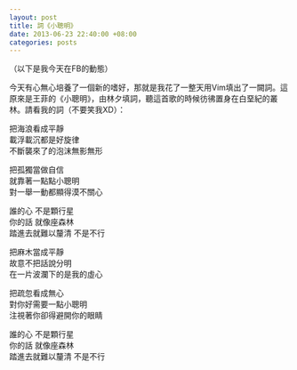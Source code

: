 ```yaml
---
layout: post
title: 詞《小聰明》
date: 2013-06-23 22:40:00 +08:00
categories: posts
---
```


（以下是我今天在FB的動態）

今天有心無心培養了一個新的嗜好，那就是我花了一整天用Vim填出了一闕詞。這原來是王菲的《小聰明》，由林夕填詞，聽這首歌的時候彷彿置身在白堊紀的叢林。請看我的詞（不要笑我XD）：

把海浪看成平靜  
載浮載沉都是好旋律  
不斷襲來了的泡沫無影無形  

把孤獨當做自信  
就靠著一點點小聰明  
對一舉一動都顯得漠不關心  

誰的心 不是顆行星  
你的話 就像座森林  
踏進去就難以釐清 不是不行  

把麻木當成平靜  
故意不把話說分明  
在一片波瀾下的是我的虛心  

把疏忽看成無心  
對你好需要一點小聰明  
注視著你卻得避開你的眼睛  

誰的心 不是顆行星  
你的話 就像座森林  
踏進去就難以釐清 不是不行  
